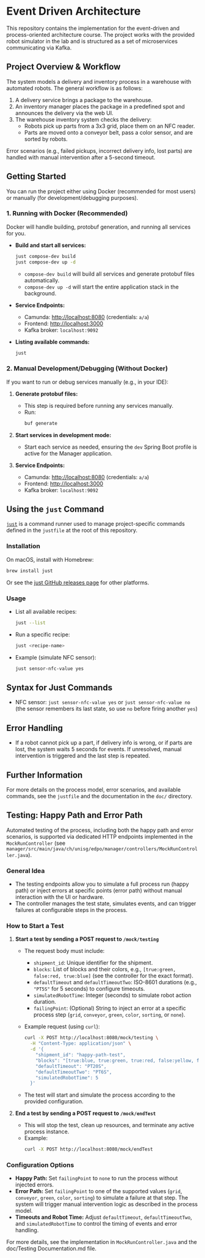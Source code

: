 # Event Driven Architecture

This repository contains the implementation for the event-driven and process-oriented architecture course. The project works with the provided robot simulator in the lab and is structured as a set of microservices communicating via Kafka.

## Project Overview & Workflow

The system models a delivery and inventory process in a warehouse with automated robots. The general workflow is as follows:

1. A delivery service brings a package to the warehouse.
2. An inventory manager places the package in a predefined spot and announces the delivery via the web UI.
3. The warehouse inventory system checks the delivery:
   - Robots pick up parts from a 3x3 grid, place them on an NFC reader.
   - Parts are moved onto a conveyor belt, pass a color sensor, and are sorted by robots.

Error scenarios (e.g., failed pickups, incorrect delivery info, lost parts) are handled with manual intervention after a 5-second timeout.

## Getting Started

You can run the project either using Docker (recommended for most users) or manually (for development/debugging purposes).

### 1. Running with Docker (Recommended)

Docker will handle building, protobuf generation, and running all services for you.

- **Build and start all services:**

  ```sh
  just compose-dev build
  just compose-dev up -d
  ```

  - `compose-dev build` will build all services and generate protobuf files automatically.
  - `compose-dev up -d` will start the entire application stack in the background.

- **Service Endpoints:**

  - Camunda: [http://localhost:8080](http://localhost:8080) (credentials: `a/a`)
  - Frontend: [http://localhost:3000](http://localhost:3000)
  - Kafka broker: `localhost:9092`

- **Listing available commands:**
  ```sh
  just
  ```

### 2. Manual Development/Debugging (Without Docker)

If you want to run or debug services manually (e.g., in your IDE):

1. **Generate protobuf files:**

   - This step is required before running any services manually.
   - Run:
     ```sh
     buf generate
     ```

2. **Start services in development mode:**

   - Start each service as needed, ensuring the `dev` Spring Boot profile is active for the Manager application.

3. **Service Endpoints:**
   - Camunda: [http://localhost:8080](http://localhost:8080) (credentials: `a/a`)
   - Frontend: [http://localhost:3000](http://localhost:3000)
   - Kafka broker: `localhost:9092`

## Using the `just` Command

[`just`](https://github.com/casey/just) is a command runner used to manage project-specific commands defined in the `justfile` at the root of this repository.

### Installation

On macOS, install with Homebrew:

```sh
brew install just
```

Or see the [just GitHub releases page](https://github.com/casey/just/releases) for other platforms.

### Usage

- List all available recipes:
  ```sh
  just --list
  ```
- Run a specific recipe:
  ```sh
  just <recipe-name>
  ```
- Example (simulate NFC sensor):
  ```sh
  just sensor-nfc-value yes
  ```

## Syntax for Just Commands

- NFC sensor: `just sensor-nfc-value yes` or `just sensor-nfc-value no` (the sensor remembers its last state, so use `no` before firing another `yes`)

## Error Handling

- If a robot cannot pick up a part, if delivery info is wrong, or if parts are lost, the system waits 5 seconds for events. If unresolved, manual intervention is triggered and the last step is repeated.

## Further Information

For more details on the process model, error scenarios, and available commands, see the `justfile` and the documentation in the `doc/` directory.

## Testing: Happy Path and Error Path

Automated testing of the process, including both the happy path and error scenarios, is supported via dedicated HTTP endpoints implemented in the `MockRunController` (see `manager/src/main/java/ch/unisg/edpo/manager/controllers/MockRunController.java`).

### General Idea

- The testing endpoints allow you to simulate a full process run (happy path) or inject errors at specific points (error path) without manual interaction with the UI or hardware.
- The controller manages the test state, simulates events, and can trigger failures at configurable steps in the process.

### How to Start a Test

1. **Start a test by sending a POST request to `/mock/testing`**

   - The request body must include:

     - `shipment_id`: Unique identifier for the shipment.
     - `blocks`: List of blocks and their colors, e.g., `[true:green, false:red, true:blue]` (see the controller for the exact format).
     - `defaultTimeout` and `defaultTimeoutTwo`: ISO-8601 durations (e.g., `"PT5S"` for 5 seconds) to configure timeouts.
     - `simulatedRobotTime`: Integer (seconds) to simulate robot action duration.
     - `failingPoint`: (Optional) String to inject an error at a specific process step (`grid`, `conveyor`, `green`, `color`, `sorting`, or `none`).

   - Example request (using `curl`):
     ```bash
     curl -X POST http://localhost:8080/mock/testing \
       -H "Content-Type: application/json" \
       -d '{
         "shipment_id": "happy-path-test",
         "blocks": "[true:blue, true:green, true:red, false:yellow, false:red, false:green, false:blue,  false:blue, false:green]",
         "defaultTimeout": "PT20S",
         "defaultTimeoutTwo": "PT6S",
         "simulatedRobotTime": 5
       }'
     ```
   - The test will start and simulate the process according to the provided configuration.

2. **End a test by sending a POST request to `/mock/endTest`**
   - This will stop the test, clean up resources, and terminate any active process instance.
   - Example:
     ```sh
     curl -X POST http://localhost:8080/mock/endTest
     ```

### Configuration Options

- **Happy Path:** Set `failingPoint` to `none` to run the process without injected errors.
- **Error Path:** Set `failingPoint` to one of the supported values (`grid`, `conveyor`, `green`, `color`, `sorting`) to simulate a failure at that step. The system will trigger manual intervention logic as described in the process model.
- **Timeouts and Robot Time:** Adjust `defaultTimeout`, `defaultTimeoutTwo`, and `simulatedRobotTime` to control the timing of events and error handling.

For more details, see the implementation in `MockRunController.java` and
the doc/Testing Documentation.md file.

